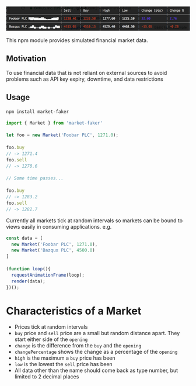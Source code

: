 ![Screencast](https://raw.githubusercontent.com/joeegan/market-faker/master/animation.gif)

This npm module provides simulated financial market data.

## Motivation

To use financial data that is not reliant on external sources to avoid problems such as API key expiry, downtime, and data restrictions

## Usage

```bash
npm install market-faker
```
```javascript
import { Market } from 'market-faker'

let foo = new Market('Foobar PLC', 1271.0);

foo.buy
// -> 1271.4
foo.sell
// -> 1270.6

// Some time passes...

foo.buy
// -> 1283.2
foo.sell
// -> 1282.7
```

Currently all markets tick at random intervals so markets can be bound to views easily in consuming applications. e.g.

```javascript
const data = [
  new Market('Foobar PLC', 1271.0),
  new Market('Bazqux PLC', 4500.0)
]

(function loop(){
  requestAnimationFrame(loop);
  render(data);
})();
```

# Characteristics of a Market
* Prices tick at random intervals
* `buy` price and `sell` price are a small but random distance apart. They start either side of the `opening`
* `change` is the difference from the `buy` and the `opening`
* `changePercentage` shows the change as a percentage of the `opening`
* `high` is the maximum a `buy` price has been
* `low` is the lowest the `sell` price has been
* All data other than the name should come back as type number, but limited to 2 decimal places
